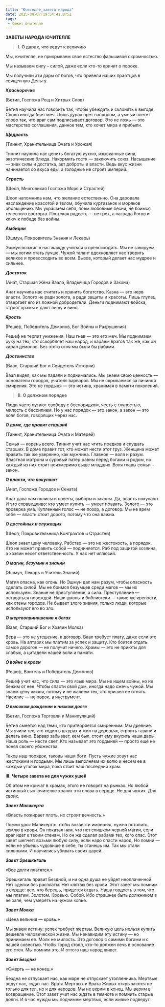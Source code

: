 ```yaml
---
title: "Ючителле_заветы народа"
date: 2025-08-07T19:54:41.875Z
tags:
 - Сюжет ючителле
---
```


**ЗАВЕТЫ НАРОДА ЮЧИТЕЛЛЕ**

> **I.** **О дарах, что ведут к величию**

Мы, ючителле, не прикрываем свое естество фальшивой скромностью.

Мы называем силу – силой, даже если кто-то кричит о пороке.

Мы получили эти дары от богов, что привели наших праотцов в священную
Дельту.

***Красноречие***

(Бетил, Госпожа Рощ и Хитрых Слов)

Бетил научила нас говорить так, чтобы убеждать и склонять к выгоде.
Слово иногда бьет меч. Лишь дурак прет напролом, а умный плетет слово
так, что враг сам подписывает договор. Это не ложь — это мастерство
соглашения, данное тем, кто хочет мира и прибыли.

***Щедрость***

(Тиннит, Хранительница Очага и Урожая)

Тиннит научила нас ценить богатую кухню, изысканные вина, экзотические
блюда. Накормить гостя — заключить союз. Насыщение — знак силы и
достатка, акт доброты и власти. Ведь вкус жизни начинается со вкуса еды,
а голодные не строят империй.

***Страсть***

(Шеол, Многоликая Госпожа Моря и Страстей)

Шеол напомнила нам, что желание естественно. Она даровала наслаждение
красотой и телом, обучила куртизанок и моряков обольщению. Мы украшаем
себя, поем любовные песни, не боимся телесного восторга. Плотская
радость — не грех, а награда богов и ключ к победе без войны.

***Амбиции***

(Эшмун, Покровитель Знания и Лекарь)

Эшмун вложил в нас жажду учиться и превосходить. Мы не завидуем — мы
хотим стать лучше. Чужой талант вдохновляет нас творить великое и
превосходить во всем. Вызов, который делает нас мудрее и сильнее.

***Достаток***

(Анат, Старшая Жена Ваала, Владычица Городов и Закона)

Анат научила нас считать и хранить богатство. Казна — это нерв власти.
Золото не ради золота, а ради защиты и красоты. Лишь глупец отвергает
его из ложной добродетели. Деньги поднимают войска, строят храмы и дают
пищу и вино.

***Ярость***

(Решеф, Победитель Демонов, Бог Войны и Разрушения)

Решеф не терпит унижения. Наш гнев — это его меч. Мы поднимаем руку на
тех, кто оскорбляет наш народ, и караем врагов так же, как он карал
демонов. Без этого огня мы были бы рабами.

***Достоинство***

(Ваал, Старший Бог и Свидетель Истории)

Ваал видел, как мы падали и поднимались. Мы знаем свою ценность —
основатели городов, учителя варваров. Мы не скрываемся за личиной
смирения. Это не гордыня — это истина, хранимая в памяти поколений.

> **II.** **О должном порядке**

Люди часто путают свободу с беспорядком, честь с глупостью, милость с
бессилием. Но у нас порядок — это закон, а закон — это воля богов,
говорящих через нас.

***О доме, где правит старший***

(Тиннит, Хранительница Очага и Матерей)

Семья — корень всего. Тиннит учит нас чтить предков и слушать старших. В
доме правит тот, кто может нести этот груз. Женщина может править так же
уверенно, как мужчина. Главное — воля и разум. Властная матрона и
суровый патер равны перед богами и родом, но каждый из них стоит
неизмеримо выше младших. Воля главы семьи – закон.

***О власти, что покупают***

(Анат, Госпожа Городов и Сената)

Анат дала нам полисы и советы, выборы и законы. Да, власть покупают. И
это справедливо: кто умеет купить — умеет править. Золото — это проверка
ума. Купленный голос — не позор, а договор. Мы не врем себе — власть
стоит дорого, потому что она важна.

***О достойных и служащих***

(Шеол, Покровительница Контрактов и Страстей)

Шеол знает цену человеку. Рабство — это не жестокость, а порядок. Кто не
может править собой — подчиняется. Раб под защитой хозяина, а хозяин
несет ответственность. У нас нет иллюзий.

***О магии, безумии и знании***

(Эшмун, Лекарь и Учитель Знаний)

Магия опасна, как огонь. Но Эшмун дал нам разум, чтобы опасность сделать
силой. Мы не боимся безумцев среди магов — мы их используем. Знание не
преступление, а сила. Преступление — оставаться невеждой. Наши школы и
библиотеки — такие же крепости, как стены городов. Не бывает злого
знания, только люди, которые используют его во зло.

***О жертвоприношении и богах***

(Ваал, Старший Бог и Хозяин Молка)

Вера — это не утешение, а договор. Ваал требует плату, даже если это
кровь. На алтарях мы платим за успех и защиту. Кто боится отдать самое
дорогое — не получит ничего. Храмы — это не приюты для слабых, а
цитадели нашей воли и памяти.

***О войне и крови***

(Решеф, Воитель и Победитель Демонов)

Решеф учит нас, что сила — это язык мира. Мы не ищем войны, но не бежим
от нее. Чтобы спасти свой дом, иногда надо сжечь чужой. Мы знаем цену
жизни, потому и не жалеем тех, кто пришел ее отнять. Насилие — не порок,
а инструмент.

***О высоком рождении и низком долге***

(Бетил, Госпожа Торговли и Манипуляций)

Бетил смеется над теми, кто притворяется смиренным. Мы древние. Мы учили
тех, кто ходил в шкурах и жил на деревьях, строить гавани и делать вино.
Варвар забывает, кем был, стоит ему вкусить наши дары. Наша роль — нести
свет. Кто называет это гордыней — просто ещё не понял своего убожества.

Таков наш порядок, таковы наши боги. Пусть чужие зовут нас жестокими и
гордыми. Мы лишь выполняем их волю и несем ее в каждый уголок мира, пока
стоит наш последний храм.

**III.** **Четыре завета не для чужих ушей**

Об этом не кричат в храмах, этого не говорят на рынках. Но любой
истинный сын ючителле хранит эти слова в сердце. Не для чужих. Для
своих.

***Завет Маликерта***

«Власть пожирает плоть, но строит вечность.»

Помни урок Маликерта: чтобы возвести империю, нужно потопить землю в
крови. Он показал нам, что нет слишком черной магии, если враг идет к
твоим стенам. Но он же сделал рабами тех, кого спас. Этот завет шепчет:
возьми любую силу, если надо спасти народ. Но помни — если не убьешь
чудовище в себе, ты станешь им. Так мы стали сильными. И научились
убивать своих царей.

***Завет Эрешкигаль***

«Все долги платятся.»

Эрешкигаль правит Бездной, и ни одна душа не уйдет неоплаченной. Нет
сделки без расплаты. Нет клятвы без крови. Этот завет мы помним в
сердце: все, что берешь, придется отдать. Наша гордость в том, что мы
платим. Золотом. Кровью. Собой. Ибо страшнее быть должником в ее зале,
чем умереть на чужом копье.

***Завет Молка***

«Цена величия — кровь.»

Мы знаем истину: успех требует жертвы. Великую цель нельзя купить
дешевле человеческой жизни. Мы ненавидим эту истину — но принимаем ее.
Молк не милость. Это договор с самими богами и с нашей совестью. Чтобы
город стоял, кто-то должен лечь в основание его стен. Мы помним это. И
оттого наш народ живет.

***Завет Бездны***

«Смерть — не конец.»

Бездна не отпускает нас, как море не отпускает утопленника. Мертвые
ведут нас, судят нас. Врата Мертвых и Врата Живых открываются не только
для тел, но и для народов. Мы не верим в конец. Мы верим в возвращение.
Этот завет учит нас ждать в темноте и помнить старые долги. И в час
нужды мы поднимем мертвых, если живые подведут.

